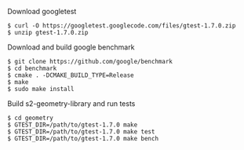 Download googletest

    $ curl -O https://googletest.googlecode.com/files/gtest-1.7.0.zip
    $ unzip gtest-1.7.0.zip

Download and build google benchmark

    $ git clone https://github.com/google/benchmark
    $ cd benchmark
    $ cmake . -DCMAKE_BUILD_TYPE=Release
    $ make
    $ sudo make install

Build s2-geometry-library and run tests

    $ cd geometry
    $ GTEST_DIR=/path/to/gtest-1.7.0 make
    $ GTEST_DIR=/path/to/gtest-1.7.0 make test
    $ GTEST_DIR=/path/to/gtest-1.7.0 make bench